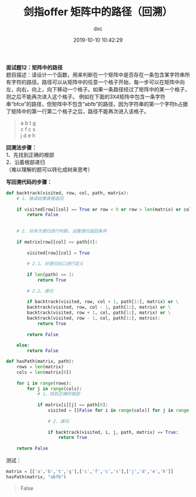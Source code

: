 ﻿---
layout:     post
title:      "剑指offer 矩阵中的路径（回溯）"
date:       2019-10-10 10:42:29
author:     "dxc"
header-img: "img/post-bg-rwd.jpg"
tags:
    - 刷题
---
 
**面试题12：矩阵中的路径**  
题目描述：请设计一个函数，用来判断在一个矩阵中是否存在一条包含某字符串所有字符的路径。路径可以从矩阵中的任意一个格子开始，每一步可以在矩阵中向左，向右，向上，向下移动一个格子。如果一条路径经过了矩阵中的某一个格子，则之后不能再次进入这个格子。 例如在下面的3X4矩阵中包含一条字符串“bfce”的路径，但矩阵中不包含“abfb”的路径，因为字符串的第一个字符b占据了矩阵中的第一行第二个格子之后，路径不能再次进入该格子。   
> a b t g  
c f c s  
j d e h  

**回溯法步骤：**  
1、先找到正确的根部  
2、沿着根部递归  
（难以理解的题可以转化成树来思考）  

**写回溯代码的步骤：**  
```python
def backtrack(visited, row, col, path, matrix):
    # 1、错误结果直接返回
	
    if visited[row][col] == True or row < 0 or row > len(matrix) or col < 0 or col > len(matrix[0]):
        return False
    
	
    # 2、对本次递归进行判断，设置递归返回条件   
	
    if matrix[row][col] == path[0]:
        
        visited[row][col] = True
        
        # 2.1、对递归出口进行定义  
		
        if len(path) == 1:
            return True
        
        # 2.2、递归  
		
        if backtrack(visited, row, col + 1, path[1:], matrix) or \
        backtrack(visited, row, col - 1, path[1:], matrix) or \
        backtrack(visited, row + 1, col, path[1:], matrix) or \
        backtrack(visited, row - 1, col, path[1:], matrix):
            return True
        
        return False
    
    else:
        return False
```

```python
def hasPath(matrix, path):
    rows = len(matrix)
    cols = len(matrix[0])
    
    for i in range(rows):
        for j in range(cols):
            # 1、找到正确的根部   
			
            if matrix[i][j] == path[0]:
                visited = [[False for i in range(cols)] for j in range(rows)] # 每个根部都需要一个新的visited矩阵   
                
				# 2、递归
				
                if backtrack(visited, i, j, path, matrix) == True:
                    return True
    
    return False
```
测试：
```python
matrix = [['a','b','t','g'],['c','f','c','s'],['j','d','e','h']]
hasPath(matrix, "abfb")
```
> False

